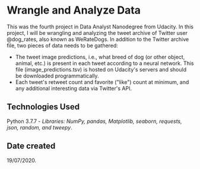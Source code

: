 # Wrangle and Analyze Data
This was the fourth project in Data Analyst Nanodegree from Udacity. In this project, I will be wrangling and analyzing the tweet archive of Twitter user @dog_rates, also known as WeRateDogs. In addition to the Twitter archive file, two pieces of data needs to be gathered:
- The tweet image predictions, i.e., what breed of dog (or other object, animal, etc.) is present in each tweet according to a neural network. This file (image_predictions.tsv) is hosted on Udacity's servers and should be downloaded programmatically.
- Each tweet's retweet count and favorite ("like") count at minimum, and any additional interesting data via Twitter's API.

## Technologies Used
Python 3.7.7 -  *Libraries: NumPy, pandas, Matplotlib, seaborn, requests, json, random, and tweepy*.

## Date created
19/07/2020.
